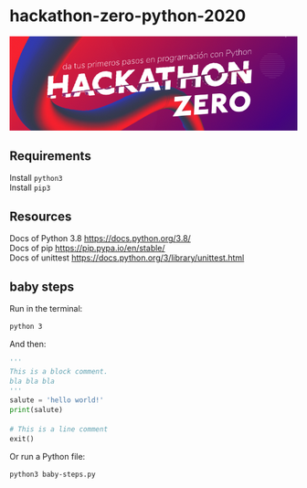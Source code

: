 # hackathon-zero-python-2020

![title](./assets-docs/title.png)

## Requirements
Install `python3`  
Install `pip3`

## Resources
Docs of Python 3.8 https://docs.python.org/3.8/  
Docs of pip https://pip.pypa.io/en/stable/  
Docs of unittest https://docs.python.org/3/library/unittest.html  

## baby steps

Run in the terminal: 
```bash
python 3
```
And then:
```python
'''
This is a block comment.
bla bla bla
'''
salute = 'hello world!'
print(salute)

# This is a line comment
exit()
```

Or run a Python file:
```bash
python3 baby-steps.py
```
